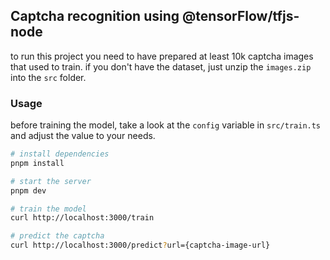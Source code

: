 ## Captcha recognition using @tensorFlow/tfjs-node

to run this project you need to have prepared at least 10k captcha images that used to train. if you don't have the dataset, just unzip the `images.zip`  into the `src` folder.

### Usage

before training the model, take a look at the `config` variable in `src/train.ts` and adjust the value to your needs. 

```bash
# install dependencies
pnpm install

# start the server
pnpm dev

# train the model
curl http://localhost:3000/train

# predict the captcha
curl http://localhost:3000/predict?url={captcha-image-url}
```